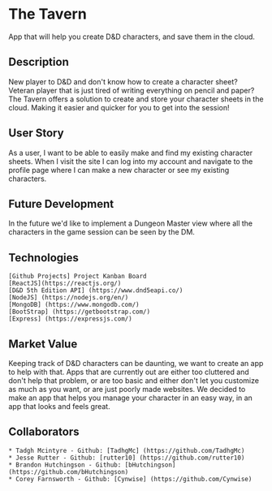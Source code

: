 # The Tavern

App that will help you create D&amp;D characters, and save them in the cloud.

## Description

New player to D&amp;D and don't know how to create a character sheet? Veteran player that is just tired of writing everything on pencil and paper? The Tavern offers a solution to create and store your character sheets in the cloud. Making it easier and quicker for you to get into the session!

## User Story

As a user, I want to be able to easily make and find my existing character sheets. When I visit the site I can log into my account and navigate to the profile page where I can make a new character or see my existing characters.

## Future Development

In the future we'd like to implement a Dungeon Master view where all the characters in the game session can be seen by the DM.

## Technologies

    [Github Projects] Project Kanban Board
    [ReactJS](https://reactjs.org/)
    [D&D 5th Edition API] (https://www.dnd5eapi.co/)
    [NodeJS] (https://nodejs.org/en/)
    [MongoDB] (https://www.mongodb.com/)
    [BootStrap] (https://getbootstrap.com/)
    [Express] (https://expressjs.com/)

## Market Value

Keeping track of D&D characters can be daunting, we want to create an app to help with that. Apps that are currently out are either too cluttered and don't help that problem, or are too basic and either don't let you customize as much as you want, or are just poorly made websites. We decided to make an app that helps you manage your character in an easy way, in an app that looks and feels great.

## Collaborators

    * Tadgh Mcintyre - Github: [TadhgMc] (https://github.com/TadhgMc)
    * Jesse Rutter - Github: [rutter10] (https://github.com/rutter10)
    * Brandon Hutchingson - Github: [bHutchingson] (https://github.com/bHutchingson)
    * Corey Farnsworth - Github: [Cynwise] (https://github.com/Cynwise)
